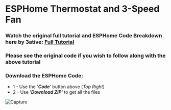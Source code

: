# ESPHome Thermostat and 3-Speed Fan

### Watch the original full tutorial and ESPHome Code Breakdown here by 3ative: [Full Tutorial](https://youtu.be/ru6N80en3uo)

### Please see the original code if you wish to follow along with the above tutorial

### Download the ESPHome Code:
* 1 - Use the '***Code***' button above (_Top Right_)
* 2 - Use '***Download ZIP**'* to get all the files

![Capture](https://user-images.githubusercontent.com/51385971/188827073-031569de-bf1c-4451-bbc8-c2790b6c0be2.JPG)
